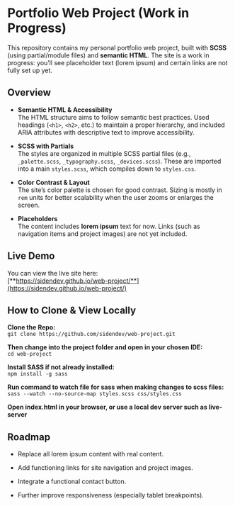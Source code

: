 # Portfolio Web Project (Work in Progress)

This repository contains my personal portfolio web project, built with **SCSS** (using partial/module files) and **semantic HTML**. The site is a work in progress: you’ll see placeholder text (lorem ipsum) and certain links are not fully set up yet.

## Overview

-   **Semantic HTML & Accessibility**  
    The HTML structure aims to follow semantic best practices. Used headings (`<h1>`, `<h2>`, etc.) to maintain a proper hierarchy, and included ARIA attributes with descriptive text to improve accessibility.

-   **SCSS with Partials**  
    The styles are organized in multiple SCSS partial files (e.g., `_palette.scss`, `_typography.scss`, `_devices.scss`). These are imported into a main `styles.scss`, which compiles down to `styles.css`.

-   **Color Contrast & Layout**  
    The site’s color palette is chosen for good contrast. Sizing is mostly in `rem` units for better scalability when the user zooms or enlarges the screen.

-   **Placeholders**  
    The content includes **lorem ipsum** text for now. Links (such as navigation items and project images) are not yet included.

## Live Demo

You can view the live site here:  
[**https://sidendev.github.io/web-project/**](https://sidendev.github.io/web-project/)

## How to Clone & View Locally

**Clone the Repo:**  
`git clone https://github.com/sidendev/web-project.git`

**Then change into the project folder and open in your chosen IDE:**  
`cd web-project`

**Install SASS if not already installed:**  
`npm install -g sass`

**Run command to watch file for sass when making changes to scss files:**  
`sass --watch --no-source-map styles.scss css/styles.css`

**Open index.html in your browser, or use a local dev server such as live-server**

## Roadmap

-   Replace all lorem ipsum content with real content.

-   Add functioning links for site navigation and project images.

-   Integrate a functional contact button.

-   Further improve responsiveness (especially tablet breakpoints).

